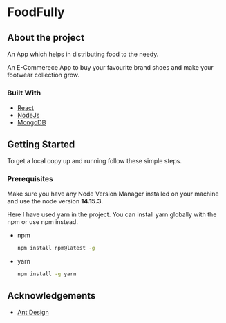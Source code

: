 # FoodFully

<!-- ABOUT THE PROJECT -->
## About the project

An App which helps in distributing food to the needy.

An E-Commerece App to buy your favourite brand shoes and make your footwear collection grow.

### Built With

* [React](https://reactjs.org/)
* [NodeJs](https://nodejs.org/en/)
* [MongoDB](https://www.mongodb.com/1)

<!-- GETTING STARTED -->
## Getting Started

To get a local copy up and running follow these simple steps.

### Prerequisites

Make sure you have any Node Version Manager installed on your machine and use the node version **14.15.3**.

Here I have used yarn in the project. You can install yarn globally with the npm or use npm instead.

* npm

  ```sh
  npm install npm@latest -g
  ```

* yarn

  ```sh
  npm install -g yarn
  ```

<!-- ACKNOWLEDGEMENTS -->
## Acknowledgements

* [Ant Design](https://ant.design/)
